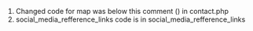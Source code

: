 1. Changed code for map was below this comment (<!--changed part for map-->) in contact.php
2. social_media_refference_links code is in social_media_refference_links 
